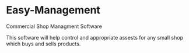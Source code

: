 # Easy-Management
Commercial Shop Managment Software


This software will help control and appropriate assests for any small shop which buys and sells products.
